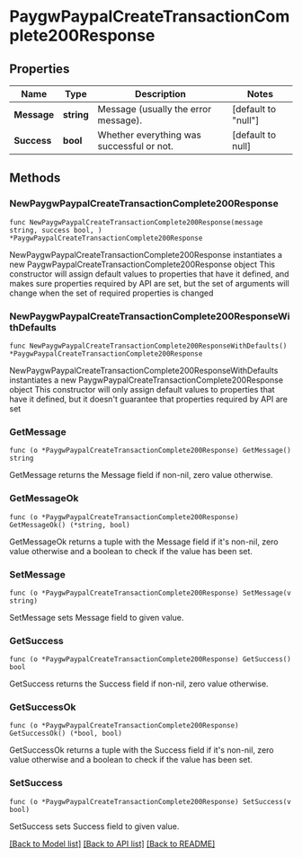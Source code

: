 # PaygwPaypalCreateTransactionComplete200Response

## Properties

Name | Type | Description | Notes
------------ | ------------- | ------------- | -------------
**Message** | **string** | Message (usually the error message). | [default to "null"]
**Success** | **bool** | Whether everything was successful or not. | [default to null]

## Methods

### NewPaygwPaypalCreateTransactionComplete200Response

`func NewPaygwPaypalCreateTransactionComplete200Response(message string, success bool, ) *PaygwPaypalCreateTransactionComplete200Response`

NewPaygwPaypalCreateTransactionComplete200Response instantiates a new PaygwPaypalCreateTransactionComplete200Response object
This constructor will assign default values to properties that have it defined,
and makes sure properties required by API are set, but the set of arguments
will change when the set of required properties is changed

### NewPaygwPaypalCreateTransactionComplete200ResponseWithDefaults

`func NewPaygwPaypalCreateTransactionComplete200ResponseWithDefaults() *PaygwPaypalCreateTransactionComplete200Response`

NewPaygwPaypalCreateTransactionComplete200ResponseWithDefaults instantiates a new PaygwPaypalCreateTransactionComplete200Response object
This constructor will only assign default values to properties that have it defined,
but it doesn't guarantee that properties required by API are set

### GetMessage

`func (o *PaygwPaypalCreateTransactionComplete200Response) GetMessage() string`

GetMessage returns the Message field if non-nil, zero value otherwise.

### GetMessageOk

`func (o *PaygwPaypalCreateTransactionComplete200Response) GetMessageOk() (*string, bool)`

GetMessageOk returns a tuple with the Message field if it's non-nil, zero value otherwise
and a boolean to check if the value has been set.

### SetMessage

`func (o *PaygwPaypalCreateTransactionComplete200Response) SetMessage(v string)`

SetMessage sets Message field to given value.


### GetSuccess

`func (o *PaygwPaypalCreateTransactionComplete200Response) GetSuccess() bool`

GetSuccess returns the Success field if non-nil, zero value otherwise.

### GetSuccessOk

`func (o *PaygwPaypalCreateTransactionComplete200Response) GetSuccessOk() (*bool, bool)`

GetSuccessOk returns a tuple with the Success field if it's non-nil, zero value otherwise
and a boolean to check if the value has been set.

### SetSuccess

`func (o *PaygwPaypalCreateTransactionComplete200Response) SetSuccess(v bool)`

SetSuccess sets Success field to given value.



[[Back to Model list]](../README.md#documentation-for-models) [[Back to API list]](../README.md#documentation-for-api-endpoints) [[Back to README]](../README.md)


